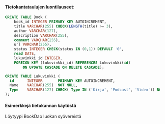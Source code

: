 #### Tietokantataulujen luontilauseet:

```sql
CREATE TABLE Book (
	book_id INTEGER PRIMARY KEY AUTOINCREMENT,
	title VARCHAR(255) CHECK(LENGTH(title) >= 3),
	author VARCHAR(127),
	description VARCHAR(255),
	comment VARCHAR(255),
	url VARCHAR(255),
	status INTEGER CHECK(status IN (0,1)) DEFAULT '0',
	read DATE,
	lukuvinkki_id INTEGER,
	FOREIGN KEY (lukuvinkki_id) REFERENCES Lukuvinkki(id)
	    ON UPDATE CASCADE ON DELETE CASCADE);

CREATE TABLE Lukuvinkki (
  id	  INTEGER       PRIMARY KEY AUTOINCREMENT,
  Name    VARCHAR(255)  NOT NULL,
  Type    VARCHAR(127) CHECK( Type IN ('Kirja', 'Podcast', 'Video')) NOT NULL DEFAULT ('Kirja') REFERENCES LukuvinkkiType(Type)
);
```

#### Esimerkkejä tietokannan käytöstä

Löytyypi BookDao luokan syövereistä
